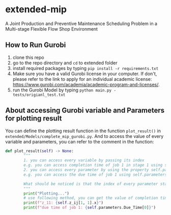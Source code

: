 # extended-mip
A Joint Production and Preventive Maintenance Scheduling Problem in a Multi-stage Flexible Flow Shop Environment

## How to Run Gurobi
1. clone this repo
2. go to the repo directory and `cd` to extended folder
3. install required packages by typing `pip install -r requirements.txt`
4. Make sure you have a valid Gurobi license in your computer. If don't, please refer to the link to apply for an individual academic license: https://www.gurobi.com/academia/academic-program-and-licenses/.
5. run the Gurobi Model by typing `python main.py -tests/origianl_test.txt`


## About accessing Gurobi variable and Parameters for plotting result
You can define the plotting result function in the function `plot_result()` in `extended/Models/complete_mip_gurobi.py`. And to access the value of every variable and parameters, you can refer to the comment in the function:
```python
def plot_result(self) -> None:
        """
        1. you can access every variable by passing its index
        e.g. you can access completion time of job 1 in stage 1 using self.z_ij[1, 1].x (Note: z_ij[1, 1] is a gurobi variable, but its value needs to be accessed by .x)
        2. you can access every parameter by using the property self.parameters
        e.g. you can access the due time of job 1 using self.parameters.Due_Time[0]

        What should be noticed is that the index of every parameter starts from 0, while the index of every variable starts from 1
        """
        print("Plotting...")
        # use following method, you can get the value of completion time of job 1 in stage 1 and due time of job 1
        print(f"z_11: {self.z_ij[1, 1].x}")
        print(f"due time of job 1: {self.parameters.Due_Time[0]}")
```
